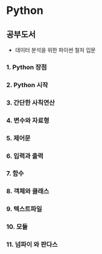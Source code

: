 # Python

## 공부도서
 - 데이터 분석을 위한 파이썬 철처 입문

### 1. Python 장점

### 2. Python 시작

### 3. 간단한 사칙연산

### 4. 변수와 자료형

### 5. 제어문

### 6. 입력과 출력

### 7. 함수

### 8. 객체와 클래스

### 9. 텍스트파일

### 10. 모듈

### 11. 넘파이 와 판다스

